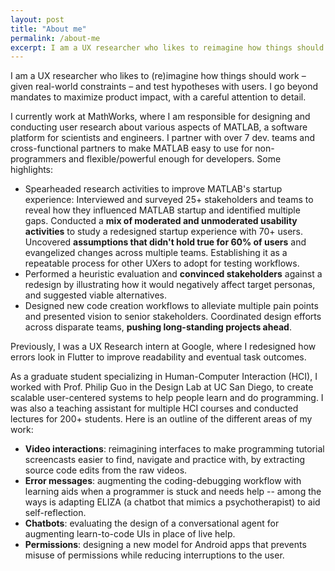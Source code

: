 ```yaml
---
layout: post
title: "About me"
permalink: /about-me
excerpt: I am a UX researcher who likes to reimagine how things should work – given real-world constraints – and test hypotheses with users. I go beyond mandates to maximize product impact, with a careful attention to detail. I currently work at MathWorks, where I am responsible for designing and conducting user research about various aspects of MATLAB, a software platform for scientists and engineers. Click to read more...
---
```


I am a UX researcher who likes to (re)imagine how things should work – given real-world constraints – and test hypotheses with users. I go beyond mandates to maximize product impact, with a careful attention to detail.

I currently work at MathWorks, where I am responsible for designing and conducting user research about various aspects of MATLAB, a software platform for scientists and engineers. I partner with over 7 dev. teams and cross-functional partners to make MATLAB easy to use for non-programmers and flexible/powerful enough for developers. Some highlights:
- Spearheaded research activities to improve MATLAB's startup experience:
Interviewed and surveyed 25+ stakeholders and teams to reveal how they influenced MATLAB startup and identified multiple gaps.
Conducted a **mix of moderated and unmoderated usability activities** to study a redesigned startup experience with 70+ users. Uncovered **assumptions that didn't hold true for 60% of users** and evangelized changes across multiple teams.
Establishing it as a repeatable process for other UXers to adopt for testing workflows.
- Performed a heuristic evaluation and **convinced stakeholders** against a redesign by illustrating how it would negatively affect target personas, and suggested viable alternatives.
- Designed new code creation workflows to alleviate multiple pain points and presented vision to senior stakeholders. Coordinated design efforts across disparate teams, **pushing long-standing projects ahead**.

Previously, I was a UX Research intern at Google, where I redesigned how errors look in Flutter to improve readability and eventual task outcomes.

As a graduate student specializing in Human-Computer Interaction (HCI), I worked with Prof. Philip Guo in the Design Lab at UC San Diego, to create scalable user-centered systems to help people learn and do programming. I was also a teaching assistant for multiple HCI courses and conducted lectures for 200+ students. Here is an outline of the different areas of my work:
- **Video interactions**: reimagining interfaces to make programming tutorial screencasts easier to find, navigate and practice with, by extracting source code edits from the raw videos.
- **Error messages**: augmenting the coding-debugging workflow with learning aids when a programmer is stuck and needs help -- among the ways is adapting ELIZA (a chatbot that mimics a psychotherapist) to aid self-reflection.
- **Chatbots**: evaluating the design of a conversational agent for augmenting learn-to-code UIs in place of live help.
- **Permissions**: designing a new model for Android apps that prevents misuse of permissions while reducing interruptions to the user.
